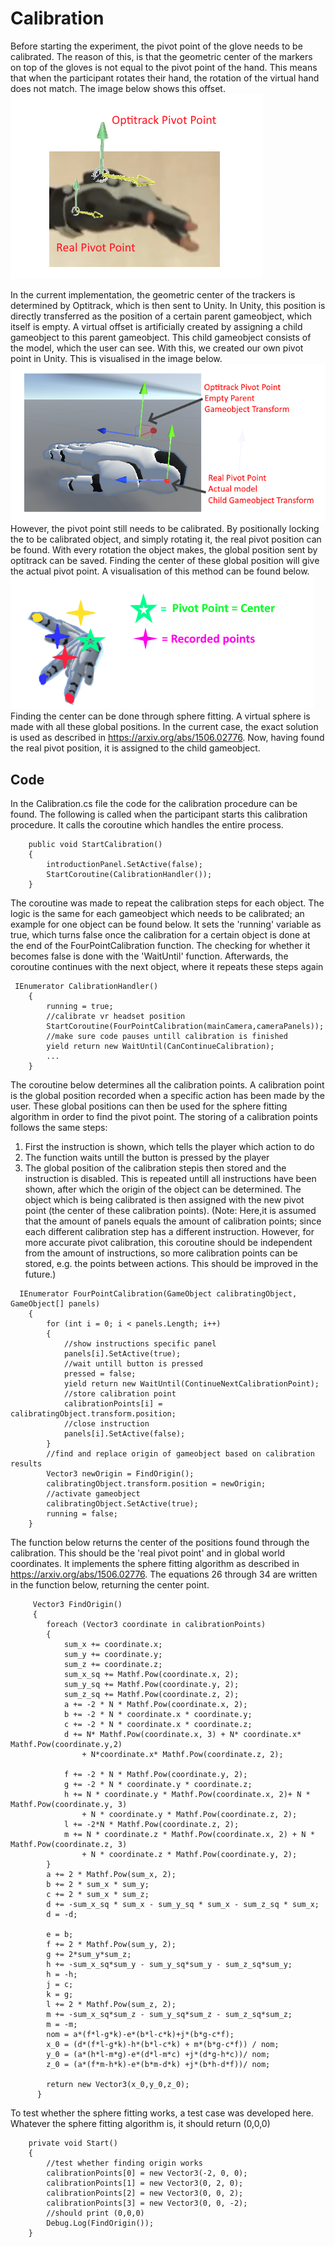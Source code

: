 # Calibration
Before starting the experiment, the pivot point of the glove needs to be calibrated. The reason of this, is that the geometric center of the markers on top of the gloves is not equal to the pivot point of the hand. This means that when the participant rotates their hand, the rotation of the virtual hand does not match. The image below shows this offset.
![plot](pivot_img.png)

In the current implementation, the geometric center of the trackers is determined by Optitrack, which is then sent to Unity. In Unity, this position is directly transferred as the position of a certain parent gameobject, which itself is empty. A virtual offset is artificially created by assigning a child gameobject to this parent gameobject. This child gameobject consists of the model, which the user can see. With this, we created our own pivot point in Unity. This is visualised in the image below.
![plot](unity_pivot.png)
However, the pivot point still needs to be calibrated. By positionally locking the to be calibrated object, and simply rotating it, the real pivot position can be found. With every rotation the object makes, the global position sent by optitrack can be saved. Finding the center of these global position will give the actual pivot point. A visualisation of this method can be found below.
![plot](cal_rotation.png)
Finding the center can be done through sphere fitting. A virtual sphere is made with all these global positions. In the current case, the exact solution is used as described in https://arxiv.org/abs/1506.02776. Now, having found the real pivot position, it is assigned to the child gameobject. 
## Code
In the Calibration.cs file the code for the calibration procedure can be found.
The following is called when the participant starts this calibration procedure. It calls the coroutine which handles the entire process.
```
    public void StartCalibration()
    {
        introductionPanel.SetActive(false);
        StartCoroutine(CalibrationHandler());
    }
```
The coroutine was made to repeat the calibration steps for each object. The logic is the same for each gameobject which needs to be calibrated; an example for one object can be found below. It sets the 'running' variable as true, which turns false once the calibration for a certain object is done at the end of the FourPointCalibration function. The checking for whether it becomes false is done with the 'WaitUntil' function. Afterwards, the coroutine continues with the next object, where it repeats these steps again
```
 IEnumerator CalibrationHandler()
    {
        running = true;
        //calibrate vr headset position
        StartCoroutine(FourPointCalibration(mainCamera,cameraPanels));
        //make sure code pauses untill calibration is finished
        yield return new WaitUntil(CanContinueCalibration);
        ...
    }
```
The coroutine below determines all the calibration points. A calibration point is the global position recorded when a specific action has been made by the user. These global positions can then be used for the sphere fitting algorithm in order to find the pivot point. The storing of a calibration points follows the same steps: 
1. First the instruction is shown, which tells the player which action to do
2. The function waits untill the button is pressed by the player
3. The global position of the calibration stepis then stored and the instruction is disabled. This is repeated untill all instructions have been shown, after which the origin of the object can be determined. The object which is being calibrated is then assigned with the new pivot point (the center of these calibration points).
(Note: Here,it is assumed that the amount of panels equals the amount of calibration points; since each different calibration step has a different instruction. However, for more accurate pivot calibration, this coroutine should be independent from the amount of instructions, so more calibration points can be stored, e.g. the points between actions. This should be improved in the future.)
```
  IEnumerator FourPointCalibration(GameObject calibratingObject, GameObject[] panels)
    {
        for (int i = 0; i < panels.Length; i++)
        {
            //show instructions specific panel
            panels[i].SetActive(true);
            //wait untill button is pressed
            pressed = false;
            yield return new WaitUntil(ContinueNextCalibrationPoint);
            //store calibration point
            calibrationPoints[i] = calibratingObject.transform.position;
            //close instruction
            panels[i].SetActive(false);
        }
        //find and replace origin of gameobject based on calibration results
        Vector3 newOrigin = FindOrigin();
        calibratingObject.transform.position = newOrigin;
        //activate gameobject
        calibratingObject.SetActive(true);
        running = false;
    }
```
The function below returns the center of the positions found through the calibration. This should be the 'real pivot point' and in global world coordinates. It implements the sphere fitting algorithm as described in https://arxiv.org/abs/1506.02776. The equations 26 through 34 are written in the function below, returning the center point.
```
     Vector3 FindOrigin()
     {
        foreach (Vector3 coordinate in calibrationPoints)
        {
            sum_x += coordinate.x;
            sum_y += coordinate.y;
            sum_z += coordinate.z;
            sum_x_sq += Mathf.Pow(coordinate.x, 2);
            sum_y_sq += Mathf.Pow(coordinate.y, 2);
            sum_z_sq += Mathf.Pow(coordinate.z, 2);
            a += -2 * N * Mathf.Pow(coordinate.x, 2);
            b += -2 * N * coordinate.x * coordinate.y;
            c += -2 * N * coordinate.x * coordinate.z;
            d += N* Mathf.Pow(coordinate.x, 3) + N* coordinate.x* Mathf.Pow(coordinate.y,2)
                + N*coordinate.x* Mathf.Pow(coordinate.z, 2);
            
            f += -2 * N * Mathf.Pow(coordinate.y, 2);
            g += -2 * N * coordinate.y * coordinate.z;
            h += N * coordinate.y * Mathf.Pow(coordinate.x, 2)+ N * Mathf.Pow(coordinate.y, 3) 
                + N * coordinate.y * Mathf.Pow(coordinate.z, 2);
            l += -2*N * Mathf.Pow(coordinate.z, 2);
            m += N * coordinate.z * Mathf.Pow(coordinate.x, 2) + N * Mathf.Pow(coordinate.z, 3)
                + N * coordinate.z * Mathf.Pow(coordinate.y, 2);
        }
        a += 2 * Mathf.Pow(sum_x, 2);
        b += 2 * sum_x * sum_y;
        c += 2 * sum_x * sum_z;
        d += -sum_x_sq * sum_x - sum_y_sq * sum_x - sum_z_sq * sum_x;
        d = -d;
       
        e = b;
        f += 2 * Mathf.Pow(sum_y, 2);
        g += 2*sum_y*sum_z;
        h += -sum_x_sq*sum_y - sum_y_sq*sum_y - sum_z_sq*sum_y;
        h = -h;
        j = c;
        k = g;
        l += 2 * Mathf.Pow(sum_z, 2);
        m += -sum_x_sq*sum_z - sum_y_sq*sum_z - sum_z_sq*sum_z;
        m = -m;
        nom = a*(f*l-g*k)-e*(b*l-c*k)+j*(b*g-c*f);
        x_0 = (d*(f*l-g*k)-h*(b*l-c*k) + m*(b*g-c*f)) / nom;
        y_0 = (a*(h*l-m*g)-e*(d*l-m*c) +j*(d*g-h*c))/ nom;
        z_0 = (a*(f*m-h*k)-e*(b*m-d*k) +j*(b*h-d*f))/ nom;
        
        return new Vector3(x_0,y_0,z_0);
      }
```
To test whether the sphere fitting works, a test case was developed here. Whatever the sphere fitting algorithm is, it should return (0,0,0)
```
    private void Start()
    {
        //test whether finding origin works
        calibrationPoints[0] = new Vector3(-2, 0, 0);
        calibrationPoints[1] = new Vector3(0, 2, 0);
        calibrationPoints[2] = new Vector3(0, 0, 2);
        calibrationPoints[3] = new Vector3(0, 0, -2);
        //should print (0,0,0)
        Debug.Log(FindOrigin());
    }
```
